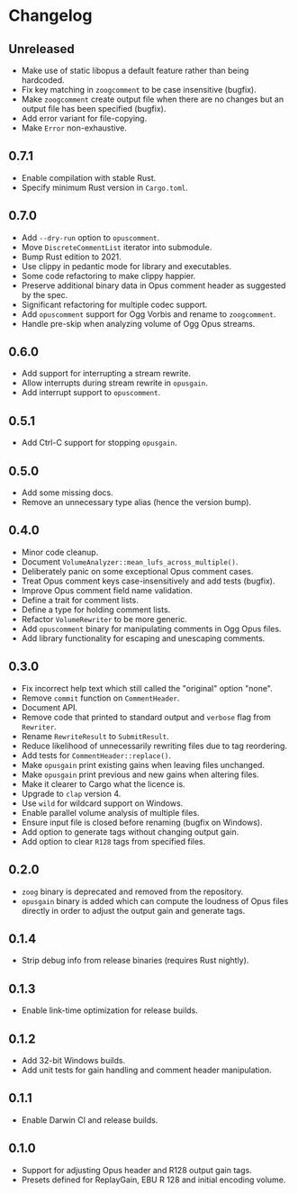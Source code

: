 # Changelog

## Unreleased

* Make use of static libopus a default feature rather than being hardcoded.
* Fix key matching in `zoogcomment` to be case insensitive (bugfix).
* Make `zoogcomment` create output file when there are no changes but
  an output file has been specified (bugfix).
* Add error variant for file-copying.
* Make `Error` non-exhaustive.

## 0.7.1

* Enable compilation with stable Rust.
* Specify minimum Rust version in `Cargo.toml`.

## 0.7.0

* Add `--dry-run` option to `opuscomment`.
* Move `DiscreteCommentList` iterator into submodule.
* Bump Rust edition to 2021.
* Use clippy in pedantic mode for library and executables.
* Some code refactoring to make clippy happier.
* Preserve additional binary data in Opus comment header as suggested by the spec.
* Significant refactoring for multiple codec support.
* Add `opuscomment` support for Ogg Vorbis and rename to `zoogcomment`.
* Handle pre-skip when analyzing volume of Ogg Opus streams.

## 0.6.0

* Add support for interrupting a stream rewrite.
* Allow interrupts during stream rewrite in `opusgain`.
* Add interrupt support to `opuscomment`.

## 0.5.1

* Add Ctrl-C support for stopping `opusgain`.

## 0.5.0

* Add some missing docs.
* Remove an unnecessary type alias (hence the version bump).

## 0.4.0

* Minor code cleanup.
* Document `VolumeAnalyzer::mean_lufs_across_multiple()`.
* Deliberately panic on some exceptional Opus comment cases.
* Treat Opus comment keys case-insensitively and add tests (bugfix).
* Improve Opus comment field name validation.
* Define a trait for comment lists.
* Define a type for holding comment lists.
* Refactor `VolumeRewriter` to be more generic.
* Add `opuscomment` binary for manipulating comments in Ogg Opus files.
* Add library functionality for escaping and unescaping comments.

## 0.3.0

* Fix incorrect help text which still called the "original" option "none".
* Remove `commit` function on `CommentHeader`.
* Document API.
* Remove code that printed to standard output and `verbose` flag from `Rewriter`.
* Rename `RewriteResult` to `SubmitResult`.
* Reduce likelihood of unnecessarily rewriting files due to tag reordering.
* Add tests for `CommentHeader::replace()`.
* Make `opusgain` print existing gains when leaving files unchanged.
* Make `opusgain` print previous and new gains when altering files.
* Make it clearer to Cargo what the licence is.
* Upgrade to `clap` version 4.
* Use `wild` for wildcard support on Windows.
* Enable parallel volume analysis of multiple files.
* Ensure input file is closed before renaming (bugfix on Windows).
* Add option to generate tags without changing output gain.
* Add option to clear `R128` tags from specified files.

## 0.2.0

* `zoog` binary is deprecated and removed from the repository.
* `opusgain` binary is added which can compute the loudness of Opus files
  directly in order to adjust the output gain and generate tags.

## 0.1.4

* Strip debug info from release binaries (requires Rust nightly).

## 0.1.3

* Enable link-time optimization for release builds.

## 0.1.2

* Add 32-bit Windows builds.
* Add unit tests for gain handling and comment header manipulation.

## 0.1.1

* Enable Darwin CI and release builds.

## 0.1.0

* Support for adjusting Opus header and R128 output gain tags.
* Presets defined for ReplayGain, EBU R 128 and initial encoding volume.
